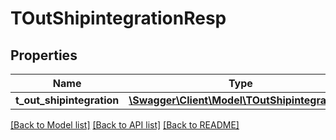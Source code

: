 # TOutShipintegrationResp

## Properties
Name | Type | Description | Notes
------------ | ------------- | ------------- | -------------
**t_out_shipintegration** | [**\Swagger\Client\Model\TOutShipintegration[]**](TOutShipintegration.md) |  | [optional] 

[[Back to Model list]](../README.md#documentation-for-models) [[Back to API list]](../README.md#documentation-for-api-endpoints) [[Back to README]](../README.md)


